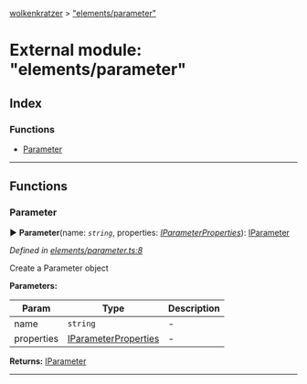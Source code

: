 [wolkenkratzer](../README.md) > ["elements/parameter"](../modules/_elements_parameter_.md)



# External module: "elements/parameter"

## Index

### Functions

* [Parameter](_elements_parameter_.md#parameter)



---
## Functions
<a id="parameter"></a>

###  Parameter

► **Parameter**(name: *`string`*, properties: *[IParameterProperties](../interfaces/_types_.iparameterproperties.md)*): [IParameter](../interfaces/_types_.iparameter.md)



*Defined in [elements/parameter.ts:8](https://github.com/arminhammer/wolkenkratzer/blob/8ba2fdf/src/elements/parameter.ts#L8)*



Create a Parameter object


**Parameters:**

| Param | Type | Description |
| ------ | ------ | ------ |
| name | `string`   |  - |
| properties | [IParameterProperties](../interfaces/_types_.iparameterproperties.md)   |  - |





**Returns:** [IParameter](../interfaces/_types_.iparameter.md)





___


